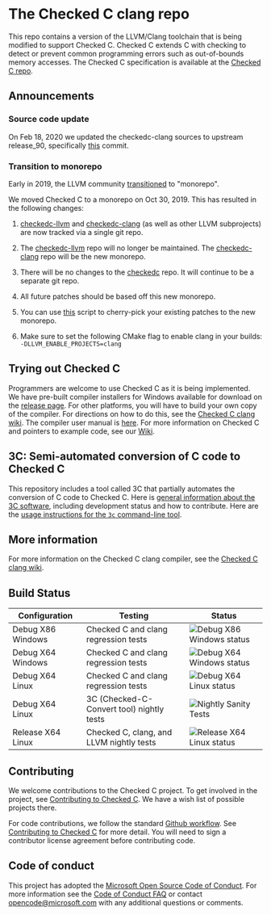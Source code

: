 # The Checked C clang repo

This repo contains a version of the LLVM/Clang toolchain that is being modified
to support Checked C.  Checked C extends C with checking to detect or prevent
common programming  errors such as out-of-bounds memory accesses.  The Checked
C specification is available  at the 
[Checked C repo](https://github.com/Microsoft/checkedc).

## Announcements

### Source code update
On Feb 18, 2020 we updated the checkedc-clang sources to upstream release_90,
specifically [this](http://llvm.org/viewvc/llvm-project?view=revision&revision=366428) commit.

### Transition to monorepo
Early in 2019, the LLVM community
[transitioned](https://forums.swift.org/t/llvm-monorepo-transition/25689) to
"monorepo".

We moved Checked C to a monorepo on Oct 30, 2019.  This has resulted in the following changes:

1. [checkedc-llvm](https://github.com/Microsoft/checkedc-llvm) and
[checkedc-clang](https://github.com/Microsoft/checkedc-clang) (as well as other
LLVM subprojects) are now tracked via a single git repo.

2. The [checkedc-llvm](https://github.com/Microsoft/checkedc-llvm) repo will
no longer be maintained. The
[checkedc-clang](https://github.com/Microsoft/checkedc-clang) repo will be the
new monorepo.

3. There will be no changes to the
[checkedc](https://github.com/Microsoft/checkedc) repo. It will continue to be
a separate git repo.

4. All future patches should be based off this new monorepo.

5. You can use
[this](https://github.com/microsoft/checkedc-clang/blob/master/clang/automation/UNIX/cherry-pick-to-monorepo.sh)
script to cherry-pick your existing patches to the new monorepo.

6. Make sure to set the following CMake flag to enable clang in your builds:
  `-DLLVM_ENABLE_PROJECTS=clang`

## Trying out Checked C

Programmers are welcome to use Checked C as it is being implemented.  We have
pre-built compiler installers for Windows available for download on the
[release page](https://github.com/Microsoft/checkedc-clang/releases).  For
other platforms, you will have to build your own copy of the compiler.  For
directions on how to do this, see the [Checked C clang
wiki](https://github.com/Microsoft/checkedc-clang/wiki).   The compiler user
manual is
[here](https://github.com/Microsoft/checkedc-clang/wiki/Checked-C-clang-user-manual).
For more information on Checked C and pointers to example code, see our
[Wiki](https://github.com/Microsoft/checkedc/wiki).

## 3C: Semi-automated conversion of C code to Checked C

This repository includes a tool called 3C that partially automates the
conversion of C code to Checked C. Here is [general information about the 3C
software](clang/docs/checkedc/3C/README.md), including development status and
how to contribute. Here are the [usage instructions for the `3c` command-line
tool](clang/tools/3c/README.md).

## More information

For more information on the Checked C clang compiler, see the [Checked C clang
wiki](https://github.com/Microsoft/checkedc-clang/wiki).

## Build Status

|Configuration|Testing|Status|
|--------|---------------|-------|
|Debug X86 Windows| Checked C and clang regression tests|![Debug X86 Windows status](https://msresearch.visualstudio.com/_apis/public/build/definitions/f6454e27-a46c-49d9-8453-29d89d53d2f9/211/badge)|
|Debug X64 Windows| Checked C and clang regression tests| ![Debug X64 Windows status](https://msresearch.visualstudio.com/_apis/public/build/definitions/f6454e27-a46c-49d9-8453-29d89d53d2f9/205/badge)|
|Debug X64 Linux  | Checked C and clang regression tests| ![Debug X64 Linux status](https://msresearch.visualstudio.com/_apis/public/build/definitions/f6454e27-a46c-49d9-8453-29d89d53d2f9/217/badge)|
|Debug X64 Linux  | 3C (Checked-C-Convert tool) nightly tests| ![Nightly Sanity Tests](https://github.com/correctcomputation/checkedc-clang/workflows/Nightly%20Sanity%20Tests/badge.svg?branch=master)|
|Release X64 Linux| Checked C, clang, and LLVM nightly tests|![Release X64 Linux status](https://msresearch.visualstudio.com/_apis/public/build/definitions/f6454e27-a46c-49d9-8453-29d89d53d2f9/238/badge)|

## Contributing

We welcome contributions to the Checked C project.  To get involved in the
project, see [Contributing to Checked
C](https://github.com/Microsoft/checkedc/blob/master/CONTRIBUTING.md).   We
have a wish list of possible projects there.   

For code contributions, we follow the standard [Github
workflow](https://guides.github.com/introduction/flow/).  See [Contributing to
Checked C](https://github.com/Microsoft/checkedc/blob/master/CONTRIBUTING.md)
for more detail.  You will need to sign a contributor license agreement before
contributing code.

## Code of conduct

This project has adopted the [Microsoft Open Source Code of
Conduct](https://opensource.microsoft.com/codeofconduct/).  For more
information see the [Code of Conduct
FAQ](https://opensource.microsoft.com/codeofconduct/faq/) or contact
[opencode@microsoft.com](mailto:opencode@microsoft.com) with any additional
questions or comments.
